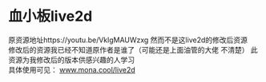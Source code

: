 # 血小板live2d
原资源地址https://youtu.be/VklgMAUWzxg 
然而不是这live2d的修改后资源   
修改后的资源我已经不知道原作者是谁了（可能还是上面油管的大佬 不清楚） 
此资源为我修改后的版本供感兴趣的人学习    
具体使用可见：
www.mona.cool/live2d

